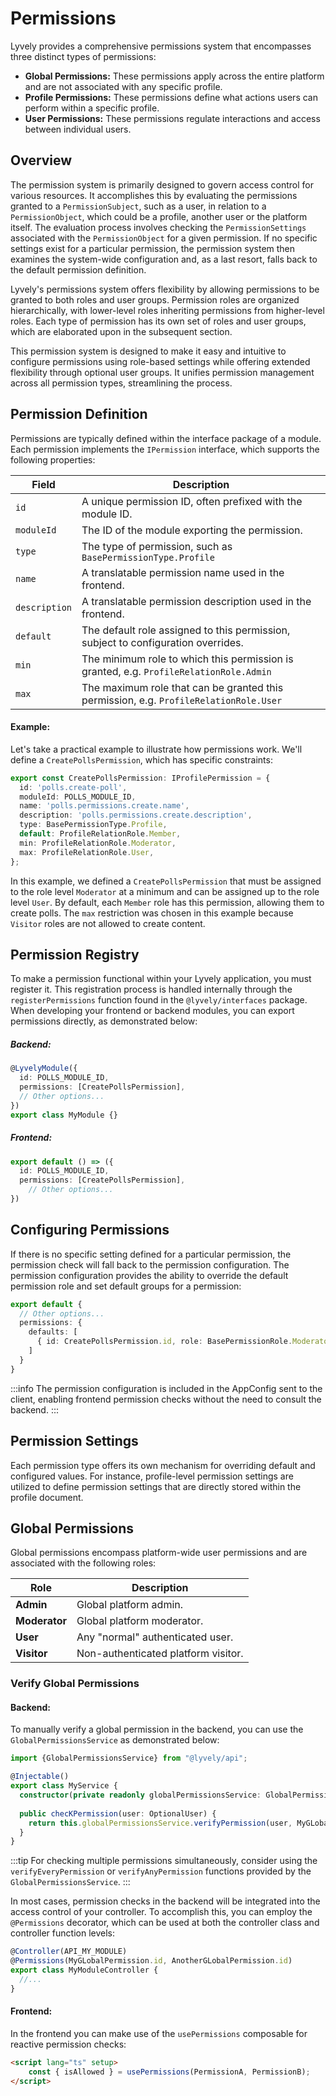 # Permissions

Lyvely provides a comprehensive permissions system that encompasses three distinct types of permissions:

- **Global Permissions:** These permissions apply across the entire platform and are not associated with any specific profile.
- **Profile Permissions:** These permissions define what actions users can perform within a specific profile.
- **User Permissions:** These permissions regulate interactions and access between individual users.

## Overview

The permission system is primarily designed to govern access control for various resources. It accomplishes this by 
evaluating the permissions granted to a `PermissionSubject`, such as a user, in relation to a `PermissionObject`, 
which could be a profile, another user or the platform itself. The evaluation process involves checking the 
`PermissionSettings` associated with the `PermissionObject` for a given permission. If no specific settings exist for a 
particular permission, the permission system then examines the system-wide configuration and, as a last resort, 
falls back to the default permission definition.

Lyvely's permissions system offers flexibility by allowing permissions to be granted to both roles and user groups. 
Permission roles are organized hierarchically, with lower-level roles inheriting permissions from higher-level roles. 
Each type of permission has its own set of roles and user groups, which are elaborated upon in the subsequent section.

This permission system is designed to make it easy and intuitive to configure permissions using role-based settings while 
offering extended flexibility through optional user groups. It unifies permission management across all permission types, 
streamlining the process.

## Permission Definition

Permissions are typically defined within the interface package of a module. Each permission implements the 
`IPermission` interface, which supports the following properties:

| Field         | Description                                                                            |
|---------------|----------------------------------------------------------------------------------------|
| `id`          | A unique permission ID, often prefixed with the module ID.                             |
| `moduleId`    | The ID of the module exporting the permission.                                         |
| `type`        | The type of permission, such as `BasePermissionType.Profile`                           |
| `name`        | A translatable permission name used in the frontend.                                   |
| `description` | A translatable permission description used in the frontend.                            |
| `default`     | The default role assigned to this permission, subject to configuration overrides.      |
| `min`         | The minimum role to which this permission is granted, e.g. `ProfileRelationRole.Admin` |
| `max`         | The maximum role that can be granted this permission, e.g. `ProfileRelationRole.User`  |

#### Example:

Let's take a practical example to illustrate how permissions work. We'll define a `CreatePollsPermission`, which has 
specific constraints:

```typescript title=packages/interfaces/permissions/create-polls.permission.ts
export const CreatePollsPermission: IProfilePermission = {
  id: 'polls.create-poll',
  moduleId: POLLS_MODULE_ID,
  name: 'polls.permissions.create.name',
  description: 'polls.permissions.create.description',
  type: BasePermissionType.Profile,
  default: ProfileRelationRole.Member,
  min: ProfileRelationRole.Moderator,
  max: ProfileRelationRole.User,
};
```

In this example, we defined a `CreatePollsPermission` that must be assigned to the role level `Moderator` at a minimum 
and can be assigned up to the role level `User`. By default, each `Member` role has this permission, allowing them to 
create polls. The `max` restriction was chosen in this example because `Visitor` roles are not allowed to create content.

## Permission Registry

To make a permission functional within your Lyvely application, you must register it. This registration process is 
handled internally through the `registerPermissions` function found in the `@lyvely/interfaces` package. 
When developing your frontend or backend modules, you can export permissions directly, as demonstrated below:

##### Backend:

```typescript title=packages/api/src/polls.module.ts
@LyvelyModule({
  id: POLLS_MODULE_ID,
  permissions: [CreatePollsPermission],
  // Other options...
})
export class MyModule {}
```

##### Frontend:

```typescript title=packages/web/src/module.ts
export default () => ({
  id: POLLS_MODULE_ID,
  permissions: [CreatePollsPermission],
    // Other options...
})
```

## Configuring Permissions

If there is no specific setting defined for a particular permission, the permission check will fall back to the permission
configuration. The permission configuration provides the ability to override the default permission role and set default
groups for a permission:

```typescript title=lyvely.config.ts
export default {
  // Other options...
  permissions: {
    defaults: [
      { id: CreatePollsPermission.id, role: BasePermissionRole.Moderator },
    ]
  }
}
```

:::info
The permission configuration is included in the AppConfig sent to the client, enabling frontend permission checks 
without the need to consult the backend.
:::

## Permission Settings

Each permission type offers its own mechanism for overriding default and configured values. For instance, profile-level 
permission settings are utilized to define permission settings that are directly stored within the profile document.

## Global Permissions

Global permissions encompass platform-wide user permissions and are associated with the following roles:


| Role          | Description                          |
|---------------|--------------------------------------|
| **Admin**     | Global platform admin.               |
| **Moderator** | Global platform moderator.           |
| **User**      | Any "normal" authenticated user.     |
| **Visitor**   | Non-authenticated platform visitor.  |

### Verify Global Permissions

#### Backend:

To manually verify a global permission in the backend, you can use the `GlobalPermissionsService` as demonstrated below:

```typescript
import {GlobalPermissionsService} from "@lyvely/api";

@Injectable()
export class MyService {
  constructor(private readonly globalPermissionsService: GlobalPermissionsService);
  
  public checKPermission(user: OptionalUser) {
    return this.globalPermissionsService.verifyPermission(user, MyGLobalPermission.id)
  }
}
```

:::tip
For checking multiple permissions simultaneously, consider using the `verifyEveryPermission` or `verifyAnyPermission`
functions provided by the `GlobalPermissionsService`.
:::

In most cases, permission checks in the backend will be integrated into the access control of your controller. To 
accomplish this, you can employ the `@Permissions` decorator, which can be used at both the controller class and 
controller function levels:

```typescript
@Controller(API_MY_MODULE)
@Permissions(MyGLobalPermission.id, AnotherGLobalPermission.id)
export class MyModuleController {
  //...
}
```

#### Frontend:

In the frontend you can make use of the `usePermissions` composable for reactive permission checks:

```html
<script lang="ts" setup>
    const { isAllowed } = usePermissions(PermissionA, PermissionB);
</script>
```